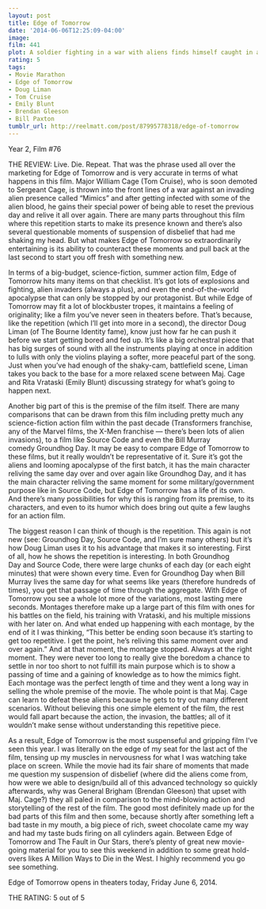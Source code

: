 ```yaml
---
layout: post
title: Edge of Tomorrow
date: '2014-06-06T12:25:09-04:00'
image: 
film: 441
plot: A soldier fighting in a war with aliens finds himself caught in a time loop of his last day in the battle, though he becomes better skilled along the way.
rating: 5
tags:
- Movie Marathon
- Edge of Tomorrow
- Doug Liman
- Tom Cruise
- Emily Blunt
- Brendan Gleeson
- Bill Paxton
tumblr_url: http://reelmatt.com/post/87995778318/edge-of-tomorrow
---
```


Year 2, Film #76

THE REVIEW: Live. Die. Repeat. That was the phrase used all over the marketing for Edge of Tomorrow and is very accurate in terms of what happens in this film. Major William Cage (Tom Cruise), who is soon demoted to Sergeant Cage, is thrown into the front lines of a war against an invading alien presence called “Mimics” and after getting infected with some of the alien blood, he gains their special power of being able to reset the previous day and relive it all over again. There are many parts throughout this film where this repetition starts to make its presence known and there’s also several questionable moments of suspension of disbelief that had me shaking my head. But what makes Edge of Tomorrow so extraordinarily entertaining is its ability to counteract these moments and pull back at the last second to start you off fresh with something new.

In terms of a big-budget, science-fiction, summer action film, Edge of Tomorrow hits many items on that checklist. It’s got lots of explosions and fighting, alien invaders (always a plus), and even the end-of-the-world apocalypse that can only be stopped by our protagonist. But while Edge of Tomorrow may fit a lot of blockbuster tropes, it maintains a feeling of originality; like a film you’ve never seen in theaters before. That’s because, like the repetition (which I’ll get into more in a second), the director Doug Liman (of The Bourne Identity fame), know just how far he can push it before we start getting bored and fed up. It’s like a big orchestral piece that has big surges of sound with all the instruments playing at once in addition to lulls with only the violins playing a softer, more peaceful part of the song. Just when you’ve had enough of the shaky-cam, battlefield scene, Liman takes you back to the base for a more relaxed scene between Maj. Cage and Rita Vrataski (Emily Blunt) discussing strategy for what’s going to happen next.

Another big part of this is the premise of the film itself. There are many comparisons that can be drawn from this film including pretty much any science-fiction action film within the past decade (Transformers franchise, any of the Marvel films, the X-Men franchise — there’s been lots of alien invasions), to a film like Source Code and even the Bill Murray comedy Groundhog Day. It may be easy to compare Edge of Tomorrow to these films, but it really wouldn’t be representative of it. Sure it’s got the aliens and looming apocalypse of the first batch, it has the main character reliving the same day over and over again like Groundhog Day, and it has the main character reliving the same moment for some military/government purpose like in Source Code, but Edge of Tomorrow has a life of its own. And there’s many possibilities for why this is ranging from its premise, to its characters, and even to its humor which does bring out quite a few laughs for an action film.

The biggest reason I can think of though is the repetition. This again is not new (see: Groundhog Day, Source Code, and I’m sure many others) but it’s how Doug Liman uses it to his advantage that makes it so interesting. First of all, how he shows the repetition is interesting. In both Groundhog Day and Source Code, there were large chunks of each day (or each eight minutes) that were shown every time. Even for Groundhog Day when Bill Murray lives the same day for what seems like years (therefore hundreds of times), you get that passage of time through the aggregate. With Edge of Tomorrow you see a whole lot more of the variations, most lasting mere seconds. Montages therefore make up a large part of this film with ones for his battles on the field, his training with Vrataski, and his multiple missions with her later on. And what ended up happening with each montage, by the end of it I was thinking, “This better be ending soon because it’s starting to get too repetitive. I get the point, he’s reliving this same moment over and over again.” And at that moment, the montage stopped. Always at the right moment. They were never too long to really give the boredom a chance to settle in nor too short to not fulfill its main purpose which is to show a passing of time and a gaining of knowledge as to how the mimics fight. Each montage was the perfect length of time and they went a long way in selling the whole premise of the movie. The whole point is that Maj. Cage can learn to defeat these aliens because he gets to try out many different scenarios. Without believing this one simple element of the film, the rest would fall apart because the action, the invasion, the battles; all of it wouldn’t make sense without understanding this repetitive piece.

As a result, Edge of Tomorrow is the most suspenseful and gripping film I’ve seen this year. I was literally on the edge of my seat for the last act of the film, tensing up my muscles in nervousness for what I was watching take place on screen. While the movie had its fair share of moments that made me question my suspension of disbelief (where did the aliens come from, how were we able to design/build all of this advanced technology so quickly afterwards, why was General Brigham (Brendan Gleeson) that upset with Maj. Cage?) they all paled in comparison to the mind-blowing action and storytelling of the rest of the film. The good most definitely made up for the bad parts of this film and then some, because shortly after something left a bad taste in my mouth, a big piece of rich, sweet chocolate came my way and had my taste buds firing on all cylinders again. Between Edge of Tomorrow and The Fault in Our Stars, there’s plenty of great new movie-going material for you to see this weekend in addition to some great hold-overs likes A Million Ways to Die in the West. I highly recommend you go see something.

Edge of Tomorrow opens in theaters today, Friday June 6, 2014.

THE RATING: 5 out of 5
